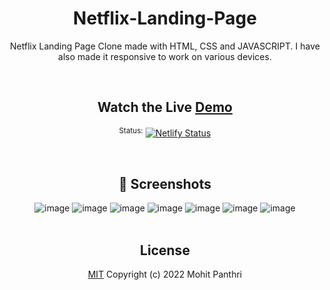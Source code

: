 <div align="center">

# Netflix-Landing-Page
Netflix Landing Page Clone made with HTML, CSS and JAVASCRIPT. I have also made it responsive to work on various devices.

<br>

## Watch the Live [Demo](https://netflix-landing-page-clone-website.netlify.app/)  
<sup>Status:</sup>  [![Netlify Status](https://api.netlify.com/api/v1/badges/241fb6d9-c546-4159-8d34-db9ed74ed795/deploy-status)](https://app.netlify.com/sites/netflix-landing-page-clone-website/deploys)

<br>

## 📸 Screenshots
<img  alt="image" src="https://user-images.githubusercontent.com/99413629/212332462-754946db-2a33-45de-9088-e7d5ae083369.png">
<img  alt="image" src="https://user-images.githubusercontent.com/99413629/212332668-bcdb934c-f3bc-4838-ad1f-7299dbba76cc.png">
<img  alt="image" src="https://user-images.githubusercontent.com/99413629/212332709-f9b2f374-b2b3-490f-bca7-6ea2ea62fa39.png">
<img  alt="image" src="https://user-images.githubusercontent.com/99413629/212332740-22b695f7-1392-479a-b6b3-cd59380e47af.png">
<img  alt="image" src="https://user-images.githubusercontent.com/99413629/212332775-643dfdcf-044e-41d6-9a9c-04b14424c8af.png">
<img  alt="image" src="https://user-images.githubusercontent.com/99413629/212332812-83b0f51b-2cee-4f41-9d32-b7b3c0f88c85.png">
<img  alt="image" src="https://user-images.githubusercontent.com/99413629/212332851-5b09199d-0eee-415d-ad19-0056f1aa0dc8.png">

<br>
<br>

## License

[MIT](https://github.com/mohitpanthri/Netflix-Landing-Page/blob/main/LICENSE) Copyright (c) 2022 Mohit Panthri


</div>
